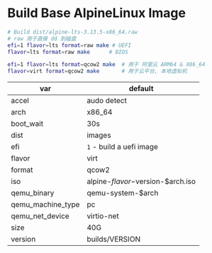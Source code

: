 # Build Base AlpineLinux Image

```bash
# Build dist/alpine-lts-3.13.5-x86_64.raw
# raw 用于直接 dd 到磁盘
efi=1 flavor=lts format=raw make # UEFI
flavor=lts format=raw make      # BIOS

efi=1 flavor=lts format=qcow2 make  # 用于 阿里云 ARM64 & X86_64
flavor=virt format=qcow2 make       # 用于云平台, 本地虚拟机
```

| var               | default                           |
| ----------------- | --------------------------------- |
| accel             | audo detect                       |
| arch              | x86_64                            |
| boot_wait         | 30s                               |
| dist              | images                            |
| efi               | `1` - build a uefi image          |
| flavor            | virt                              |
| format            | qcow2                             |
| iso               | alpine-$flavor-$version-$arch.iso |
| qemu_binary       | qemu-system-$arch                 |
| qemu_machine_type | pc                                |
| qemu_net_device   | virtio-net                        |
| size              | 40G                               |
| version           | builds/VERSION                    |
